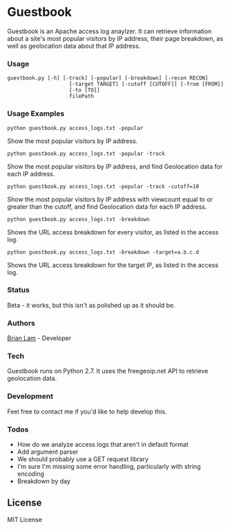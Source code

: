 # Guestbook

Guestbook is an Apache access log anaylzer. It can retrieve information about a site's most popular visitors by IP address, their page breakdown, as well as geolocation data about that IP address. 

### Usage
~~~~
guestbook.py [-h] [-track] [-popular] [-breakdown] [-recon RECON]
                    [-target TARGET] [-cutoff [CUTOFF]] [-from [FROM]]
                    [-to [TO]]
                    filePath
~~~~

### Usage Examples
~~~~ 
python guestbook.py access_logs.txt -popular 
~~~~
Show the most popular visitors by IP address.

~~~~ 
python guestbook.py access_logs.txt -popular -track
~~~~
Show the most popular visitors by IP address, and find Geolocation data for each IP address.


~~~~ 
python guestbook.py access_logs.txt -popular -track -cutoff=10
~~~~
Show the most popular visitors by IP address with viewcount equal to or greater than the cutoff, and find Geolocation data for each IP address. 

~~~~ 
python guestbook.py access_logs.txt -breakdown
~~~~
Shows the URL access breakdown for every visitor, as listed in the access log.

~~~~ 
python guestbook.py access_logs.txt -breakdown -target=a.b.c.d
~~~~
Shows the URL access breakdown for the target IP, as listed in the access log.

### Status
Beta - it works, but this isn't as polished up as it should be. 

### Authors
[Brian Lam] - Developer

### Tech

Guestbook runs on Python 2.7. It uses the freegeoip.net API to retrieve geolocation data. 

### Development

Feel free to contact me if you'd like to help develop this. 

### Todos

 - How do we analyze access logs that aren't in default format
 - Add argument parser
 - We should probably use a GET request library
 - I'm sure I'm missing some error handling, particularly with string encoding
 - Breakdown by day


License
----
MIT License

[Brian Lam]: <http://brianlam.me>